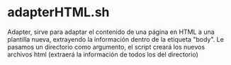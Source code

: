 # adapterHTML.sh
Adapter, sirve para adaptar el contenido de una página en HTML a una plantilla nueva, extrayendo la información dentro de la etiqueta "body". Le pasamos un directorio como argumento, el script creará los nuevos archivos html (extraerá la información de todos los del directorio)
